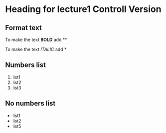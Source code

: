 # Heading for lecture1 Controll Version

## Format text

To make the text **BOLD** add **

To make the text *ITALIC* add *

## Numbers list

1. list1
2. list2
3. list3

## No numbers list

* list1
* list2
* list5
